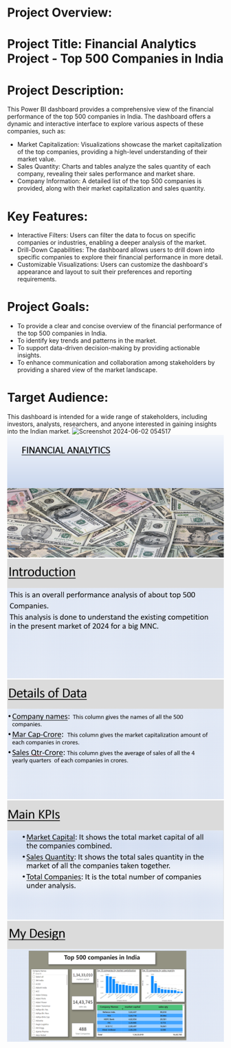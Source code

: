 # Project Overview:

# Project Title: Financial Analytics Project - Top 500 Companies in India
# Project Description:
This Power BI dashboard provides a comprehensive view of the financial performance of the top 500 companies in India. The dashboard offers a dynamic and interactive interface to explore various aspects of these companies, such as:
 * Market Capitalization: Visualizations showcase the market capitalization of the top companies, providing a high-level understanding of their market value.
 * Sales Quantity: Charts and tables analyze the sales quantity of each company, revealing their sales performance and market share.
 * Company Information: A detailed list of the top 500 companies is provided, along with their market capitalization and sales quantity.
# Key Features:
 * Interactive Filters: Users can filter the data to focus on specific companies or industries, enabling a deeper analysis of the market.
 * Drill-Down Capabilities: The dashboard allows users to drill down into specific companies to explore their financial performance in more detail.
 * Customizable Visualizations: Users can customize the dashboard's appearance and layout to suit their preferences and reporting requirements.
# Project Goals:
 * To provide a clear and concise overview of the financial performance of the top 500 companies in India.
 * To identify key trends and patterns in the market.
 * To support data-driven decision-making by providing actionable insights.
 * To enhance communication and collaboration among stakeholders by providing a shared view of the market landscape.
# Target Audience:
This dashboard is intended for a wide range of stakeholders, including investors, analysts, researchers, and anyone interested in gaining insights into the Indian market.
![Screenshot 2024-06-02 054517](https://github.com/Ashinsarkarlahiri/Financial-Analytics-Project/assets/153322941/a950a015-554e-499b-95c7-0337135dbd72)
![Screenshot 2024-06-02 054517](https://github.com/Ashinsarkarlahiri/Financial-Analytics-Project/blob/main/Screenshot%202024-12-24%20193221.png)
![Screenshot 2024-06-02 054517](https://github.com/Ashinsarkarlahiri/Financial-Analytics-Project/blob/main/Screenshot%202024-12-24%20193233.png)
![Screenshot 2024-06-02 054517](https://github.com/Ashinsarkarlahiri/Financial-Analytics-Project/blob/main/Screenshot%202024-12-24%20193245.png)
![Screenshot 2024-06-02 054517](https://github.com/Ashinsarkarlahiri/Financial-Analytics-Project/blob/main/Screenshot%202024-12-24%20193258.png)
![Screenshot 2024-06-02 054517](https://github.com/Ashinsarkarlahiri/Financial-Analytics-Project/blob/main/Screenshot%202024-12-24%20193311.png)
